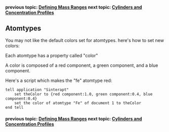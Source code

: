 #### previous topic: [Defining Mass Ranges](DefiningMassRanges.md)    next topic: [Cylinders and Concentration Profiles](Cylinders.md)

## Atomtypes

You may not like the default colors set for atomtypes.  here's how to set new colors:

Each atomtype has a property called "color" 

A color is composed of a red component, a green component, and a blue component.

Here's a script which makes the "fe" atomtype red:

```
tell application "Sinterapt"
	set theColor to {red component:1.0, green component:0.4, blue component:0.4}
	set the color of atomtype "Fe" of document 1 to theColor
end tell
```

#### previous topic: [Defining Mass Ranges](DefiningMassRanges.md)    next topic: [Cylinders and Concentration Profiles](Cylinders.md)
